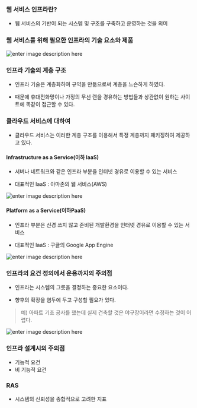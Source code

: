 ﻿
### 웹 서비스 인프라란?

- 웹 서비스의 기반이 되는 시스템 및 구조를 구축하고 운영하는 것을 의미

### 웹 서비스를 위해 필요한 인프라의 기술 요소와 제품
![enter image description here](https://github.com/src8655/cafe24_6/blob/master/3.%EC%9D%B8%ED%94%84%EB%9D%BC/%EC%9C%A4%EB%AF%BC%ED%98%B8/img/img01.JPG?raw=true)

### 인프라 기술의 계층 구조

- 인프라 기술은 계층화하여 규약을 만듦으로써 계층을 느슨하게 하였다.

- 때문에 휴대전화망이나 가정의 무선 랜을 경유하는 방법들과 상관없이 원하는 사이트에 똑같이 접근할 수 있다.


### 클라우드 서비스에 대하여

- 클라우드 서비스는 이러한 계층 구조를 이용해서 특정 계층까지 패키징하여 제공하고 있다.

#### Infrastructure as a Service(이하 IaaS)

- 서버나 네트워크와 같은 인프라 부분을 인터넷 경유로 이용할 수 있는 서비스

- 대표적인 IaaS : 아마존의 웹 서비스(AWS)

![enter image description here](https://github.com/src8655/cafe24_6/blob/master/3.%EC%9D%B8%ED%94%84%EB%9D%BC/%EC%9C%A4%EB%AF%BC%ED%98%B8/img/img02.JPG?raw=true)


#### Platform as a Service(이하PaaS)

- 인프라 부분은 신경 쓰지 않고 준비된 개발환경을 인터넷 경유로 이용할 수 있는 서비스

- 대표적인 IaaS : 구글의 Google App Engine

![enter image description here](https://github.com/src8655/cafe24_6/blob/master/3.%EC%9D%B8%ED%94%84%EB%9D%BC/%EC%9C%A4%EB%AF%BC%ED%98%B8/img/img03.JPG?raw=true)




### 인프라의 요건 정의에서 운용까지의 주의점

- 인프라는 시스템의 그릇을 결정하는 중요한 요소이다.

- 향후의 확장을 염두에 두고 구성할 필요가 있다.

> 예) 아파트 기초 공사를 했는데 실제 건축할 것은 야구장이라면 수정하는 것이 어렵다.

![enter image description here](https://github.com/src8655/cafe24_6/blob/master/3.%EC%9D%B8%ED%94%84%EB%9D%BC/%EC%9C%A4%EB%AF%BC%ED%98%B8/img/img04.JPG?raw=true)


### 인프라 설계시의 주의점
- 기능적 요건
- 비 기능적 요건

### RAS
- 시스템의 신뢰성을 종합적으로 고려한 지표